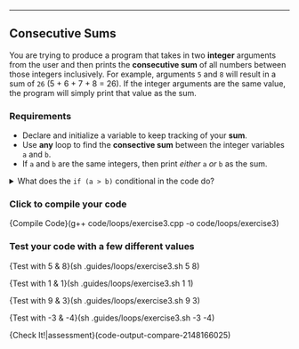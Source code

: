 ---

## Consecutive Sums

You are trying to produce a program that takes in two **integer** arguments from the user and then prints the **consecutive sum** of all numbers between those integers inclusively. For example, arguments `5` and `8` will result in a sum of `26` (5 + 6 + 7 + 8 = 26). If the integer arguments are the same value, the program will simply print that value as the sum.

### Requirements
* Declare and initialize a variable to keep tracking of your **sum**.
* Use **any** loop to find the **consective sum** between the integer variables `a` and `b`.
* If `a` and `b` are the same integers, then print *either* `a` *or* `b` as the sum.

<details><summary>What does the <code>if (a > b)</code> conditional in the code do?</summary>The <code>if</code> conditional enables the program to sort the arguments from the user from smaller to larger. For example, if the user types <code>8</code> and <code>5</code>, the conditional will rearrange the arguments so that <code>a</code> takes on the smaller argument of <code>5</code> and <code>b</code> takes on the larger argument of <code>8</code>.</details>

### Click to compile your code
{Compile Code}(g++ code/loops/exercise3.cpp -o code/loops/exercise3)

### Test your code with a few different values

{Test with 5 & 8}(sh .guides/loops/exercise3.sh 5 8)

{Test with 1 & 1}(sh .guides/loops/exercise3.sh 1 1)

{Test with 9 & 3}(sh .guides/loops/exercise3.sh 9 3)

{Test with -3 & -4}(sh .guides/loops/exercise3.sh -3 -4)

{Check It!|assessment}(code-output-compare-2148166025)
